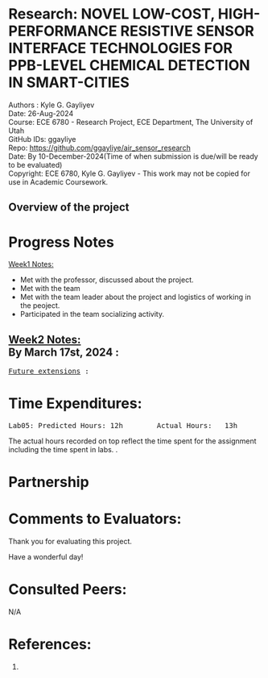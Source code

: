 # Research: NOVEL LOW-COST, HIGH-PERFORMANCE RESISTIVE SENSOR INTERFACE TECHNOLOGIES FOR PPB-LEVEL CHEMICAL DETECTION IN SMART-CITIES

Authors : Kyle G. Gayliyev <br>
Date: 26-Aug-2024<br>
Course: ECE 6780 - Research Project, ECE Department, The University of Utah<br>
GitHub IDs: ggayliye <br>
Repo: https://github.com/ggayliye/air_sensor_research <br>
Date: By 10-December-2024(Time of when submission is due/will be ready to be evaluated)<br>
Copyright: ECE 6780, Kyle G. Gayliyev - This work may not be copied for use in Academic Coursework.

## Overview of the project



# Progress Notes

<ins>Week1 Notes:</ins> <br>

- Met with the professor, discussed about the project.
- Met with the team
- Met with the team leader about the project and logistics of working in the peoject.
- Participated in the team socializing activity.

<ins>Week2 Notes:</ins> <br>
By March 17st, 2024 :<br>
- 




<pre><ins>Future extensions</ins> :  </pre>

# Time Expenditures:
<pre>Lab05: Predicted Hours: 12h		Actual Hours:	13h		 </pre>

The actual hours recorded on top reflect the time spent for the assignment including the time 
spent in labs. .

# Partnership

# Comments to Evaluators:


Thank you for evaluating this project. <br>

Have a wonderful day!

# Consulted Peers:
N/A

# References:
1. 






